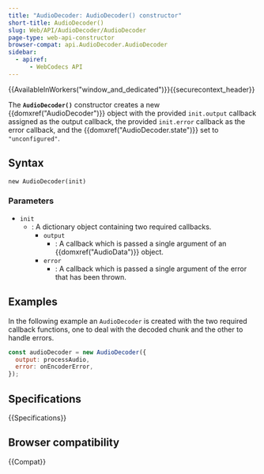 ```yaml
---
title: "AudioDecoder: AudioDecoder() constructor"
short-title: AudioDecoder()
slug: Web/API/AudioDecoder/AudioDecoder
page-type: web-api-constructor
browser-compat: api.AudioDecoder.AudioDecoder
sidebar:
  - apiref:
      - WebCodecs API
---
```


{{AvailableInWorkers("window_and_dedicated")}}{{securecontext_header}}

The **`AudioDecoder()`** constructor creates a new {{domxref("AudioDecoder")}} object with the provided `init.output` callback assigned as the output callback, the provided `init.error` callback as the error callback, and the {{domxref("AudioDecoder.state")}} set to `"unconfigured"`.

## Syntax

```js-nolint
new AudioDecoder(init)
```

### Parameters

- `init`
  - : A dictionary object containing two required callbacks.
    - `output`
      - : A callback which is passed a single argument of an {{domxref("AudioData")}} object.
    - `error`
      - : A callback which is passed a single argument of the error that has been thrown.

## Examples

In the following example an `AudioDecoder` is created with the two required callback functions, one to deal with the decoded chunk and the other to handle errors.

```js
const audioDecoder = new AudioDecoder({
  output: processAudio,
  error: onEncoderError,
});
```

## Specifications

{{Specifications}}

## Browser compatibility

{{Compat}}
